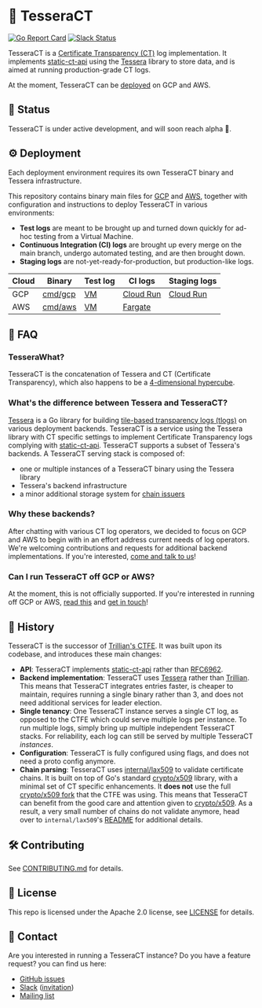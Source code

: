# 🌳 TesseraCT

[![Go Report Card](https://goreportcard.com/badge/github.com/transparency-dev/tesseract)](https://goreportcard.com/report/github.com/transparency-dev/tesseract)
[![Slack Status](https://img.shields.io/badge/Slack-Chat-blue.svg)](https://transparency-dev.slack.com/)

TesseraCT is a [Certificate Transparency (CT)](https://certificate.transparency.dev/)
log implementation. It implements [static-ct-api](https://c2sp.org/static-ct-api)
using the [Tessera](https://github.com/transparency-dev/tessera)
library to store data, and is aimed at running production-grade CT logs.

At the moment, TesseraCT can be [deployed](#️-deployment) on GCP and AWS.

## 📣 Status

TesseraCT is under active development, and will soon reach alpha 🚀.

## ⚙️ Deployment

Each deployment environment requires its own TesseraCT binary and Tessera infrastructure.

This repository contains binary main files for [GCP](./cmd/gcp/) and
[AWS](./cmd/aws/), together with configuration and instructions to deploy
TesseraCT in various environments:

- **Test logs** are meant to be brought up and turned down quickly for ad-hoc
testing from a Virtual Machine.
- **Continuous Integration (CI) logs** are brought up every merge on the main
branch, undergo automated testing, and are then brought down.
- **Staging logs** are
not-yet-ready-for-production, but production-like logs.

| Cloud| Binary               | Test log                         | CI logs                                            | Staging logs                                            |
|------|----------------------|----------------------------------|----------------------------------------------------|---------------------------------------------------------|
| GCP  | [cmd/gcp](./cmd/gcp/)| [VM](./deployment/live/gcp/test/)| [Cloud Run](deployment/live/gcp/static-ct/logs/ci/)| [Cloud Run](deployment/live/gcp/static-ct-staging/logs/)|
| AWS  | [cmd/aws](./cmd/aws/)| [VM](./deployment/live/aws/test/)| [Fargate](deployment/live/aws/test/)               |                                                         |

## 🙋 FAQ

### TesseraWhat?

TesseraCT is the concatenation of Tessera and CT (Certificate Transparency),
which also happens to be a [4-dimensional hypercube](https://en.wikipedia.org/wiki/Tesseract).

### What's the difference between Tessera and TesseraCT?

[Tessera](https://github.com/transparency-dev/tessera) is a Go library for
building [tile-based transparency logs (tlogs)](https://c2sp.org/tlog-tiles) on
various deployment backends. TesseraCT is a service using the Tessera library
with CT specific settings to implement Certificate Transparency logs complying
with [static-ct-api](https://c2sp.org/static-ct-api). TesseraCT supports a
subset of Tessera's backends. A TesseraCT serving stack is composed of:

- one or multiple instances of a TesseraCT binary using the Tessera library
- Tessera's backend infrastructure
- a minor additional storage system for [chain issuers](https://github.com/C2SP/C2SP/blob/main/static-ct-api.md#issuers)

### Why these backends?

After chatting with various CT log operators, we decided to focus on GCP and AWS
to begin with in an effort address current needs of log operators. We're
welcoming contributions and requests for additional backend implementations.
If you're interested, [come and talk to us](#-contact)!

### Can I run TesseraCT off GCP or AWS?

At the moment, this is not officially supported. If you're interested in
running off GCP or AWS, [read this](./docs/architecture/NONCLOUD.md) and
[get in touch](#-contact)!

## 🧌 History

TesseraCT is the successor of [Trillian's CTFE](https://github.com/google/certificate-transparency-go/tree/master/trillian/ctfe).
It was built upon its codebase, and introduces these main changes:

- **API**: TesseraCT implements [static-ct-api](https://c2sp.org/static-ct-api)
rather than [RFC6962](https://www.rfc-editor.org/rfc/rfc6962).
- **Backend implementation**: TesseraCT uses [Tessera](https://github.com/transparency-dev/tessera)
rather than [Trillian](https://github.com/google/trillian). This means that
TesseraCT integrates entries faster, is cheaper to maintain, requires running a
single binary rather than 3, and does not need additional services for leader election.
- **Single tenancy**: One TesseraCT instance serves a single CT log, as opposed
to the CTFE which could serve multiple logs per instance. To run multiple logs,
simply bring up multiple independent TesseraCT stacks. For reliability, each log
can still be served by multiple TesseraCT _instances_.
- **Configuration**: TesseraCT is fully configured using flags, and does not
need a proto config anymore.
- **Chain parsing**: TesseraCT uses [internal/lax509](./internal/lax509/) to
validate certificate chains. It is built on top of Go's standard
[crypto/x509](https://pkg.go.dev/crypto/x509) library, with a minimal set of CT
specific enhancements. It **does not** use the full [crypto/x509 fork](https://github.com/google/certificate-transparency-go/tree/master/x509)
that the CTFE was using. This means that TesseraCT can benefit from the good care
and attention given to [crypto/x509](https://pkg.go.dev/crypto/x509). As a
result, a very small number of chains do not validate anymore, head over to
`internal/lax509`'s [README](./internal/lax509/README.md) for additional details.

## 🛠️ Contributing

See [CONTRIBUTING.md](/CONTRIBUTING.md) for details.

## 📄 License

This repo is licensed under the Apache 2.0 license, see [LICENSE](/LICENSE) for details.

## 👋 Contact

Are you interested in running a TesseraCT instance? Do you have a feature
request? you can find us here:

- [GitHub issues](https://github.com/transparency-dev/tesseract/issues)
- [Slack](https://transparency-dev.slack.com/) ([invitation](https://join.slack.com/t/transparency-dev/shared_invite/zt-27pkqo21d-okUFhur7YZ0rFoJVIOPznQ))
- [Mailing list](https://groups.google.com/forum/#!forum/trillian-transparency)
